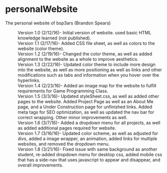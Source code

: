 # personalWebsite
The personal website of bsp3ars (Brandon Spears)

<dl>
<dd>Version 1.0 (2/12/16)- Initial version of website. used basic HTML knowledge learned (not published).</dd>
<dd>Version 1.1 (2/17/16)- Added CSS file sheet, as well as colors to the website (color theme).</dd>
<dd>Version 1.2 (2/19/16)- Changed the color theme, as well as added alignment to the website as a whole to improve aesthetics.</dd>
<dd>Version 1.3 (2/22/16)- Updated color theme to include more design into the website, as well as more positioning as well as links and other modifications such as tabs and information when you hover over the hyperlinks. </dd>
<dd>Version 1.4 (2/23/16)- Added an image map for the website to fulfill requirements for Game Programming Class.</dd>
<dd>Version 1.5 (3/3/16)- Updated styleSheet.css, as well as added other pages to the website. Added Project Page as well as an About Me page, and a Under Construction page for unfinished links. Added meta tags for SEO optimization, as well as updated the nav bar for correct wrapping. Other minor improvements as well.</dd>
<dd>Version 1.6 (3/7/16)- Added a dropdown menu for all projects, as well as added additional pages required for website.</dd>
<dd>Version 1.7 (3/16/16)- Updated color scheme, as well as adjusted for divs, added a image wrapper, an animation, added links for multiple websites, and removed the dropdown menu.</dd>
<dd>Version 1.8 (3/21/16)- Fixed issue with same background as another student, re-added dropdown menu for desktop css, added mobile css that has a side-nav that uses javascript to appear and disappear, and overall improvements.</dd>
</dl>
